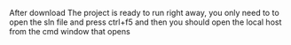 After download The project is ready to run right away, you only need to to open the sln file and press ctrl+f5 and then you should open the local host from the cmd window that opens

